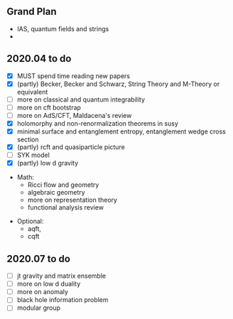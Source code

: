 ## Grand Plan

* IAS, quantum fields and strings
*


## 2020.04 to do 

- [x] MUST spend time reading new papers 
- [x] (partly) Becker, Becker and Schwarz, String Theory and M-Theory or equivalent
- [ ] more on classical and quantum integrability
- [ ] more on cft bootstrap
- [ ] more on AdS/CFT, Maldacena's review
- [x] holomorphy and non-renormalization theorems in susy
- [x] minimal surface and entanglement entropy, entanglement wedge cross section
- [x] (partly) rcft and quasiparticle picture
- [ ] SYK model
- [x] (partly) low d gravity
- Math:
  * Ricci flow and geometry
  * algebraic geometry
  * more on representation theory
  * functional analysis review
* Optional: 
  * aqft,
  * cqft 



## 2020.07 to do

- [ ] jt gravity and matrix ensemble
- [ ] more on low d duality
- [ ] more on anomaly
- [ ] black hole information problem
- [ ] modular group
